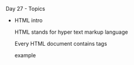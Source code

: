 Day 27 - Topics
- HTML intro

    HTML stands for hyper text markup language
    
    Every HTML document contains tags

    example <html></html> <h1></h1>

